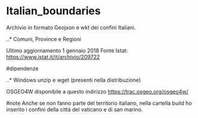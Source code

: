# Italian_boundaries
Archivio in formato Geojson e wkt dei confini Italiani. 

..* Comuni, Province e Regioni

Ultimo aggiornamento 1 gennaio 2018
Fonte Istat: https://www.istat.it/it/archivio/209722





#dipendenze

..* Windows
unzip e wget (presenti nella distribuzione)

OSGEO4W disponibile a questo indirizzo
https://trac.osgeo.org/osgeo4w/



#note
Anche se non fanno parte del territorio italiano, nella cartella build ho inserito i confini della città del vaticano e di san marino.
